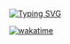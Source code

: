 
[![Typing SVG](https://readme-typing-svg.demolab.com?font=Fira+Code&weight=800&size=19&letterSpacing=-1&pause=750&color=971FF7&center=true&vCenter=true&multiline=true&width=455&height=61&lines=GOD+DAAAAAAAMMMMNN;Anlayana.com%C2%AE)](https://anlayana.com)

[![wakatime](https://wakatime.com/badge/github/TexaPY/texanlayana.svg)](https://wakatime.com/badge/github/TexaPY/texanlayana)